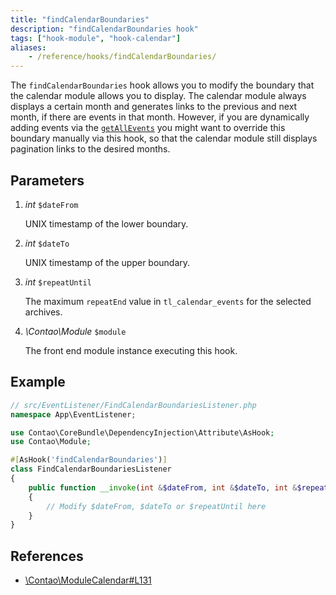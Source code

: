 ```yaml
---
title: "findCalendarBoundaries"
description: "findCalendarBoundaries hook"
tags: ["hook-module", "hook-calendar"]
aliases:
    - /reference/hooks/findCalendarBoundaries/
---
```



The `findCalendarBoundaries` hook allows you to modify the boundary that the calendar module allows you to display. The calendar module
always displays a certain month and generates links to the previous and next month, if there are events in that month. However, if you are
dynamically adding events via the [`getAllEvents`][getAllEventsHook] you might want to override this boundary manually via this hook, so
that the calendar module still displays pagination links to the desired months.


## Parameters

1. *int* `$dateFrom`

    UNIX timestamp of the lower boundary.

2. *int* `$dateTo`

    UNIX timestamp of the upper boundary.

3. *int* `$repeatUntil`

    The maximum `repeatEnd` value in `tl_calendar_events` for the selected archives.

5. *\Contao\Module* `$module`

    The front end module instance executing this hook.


## Example

```php
// src/EventListener/FindCalendarBoundariesListener.php
namespace App\EventListener;

use Contao\CoreBundle\DependencyInjection\Attribute\AsHook;
use Contao\Module;

#[AsHook('findCalendarBoundaries')]
class FindCalendarBoundariesListener
{
    public function __invoke(int &$dateFrom, int &$dateTo, int &$repeatUntil, Module $module): array
    {
        // Modify $dateFrom, $dateTo or $repeatUntil here
    }
}
```


## References

* [\Contao\ModuleCalendar#L131](https://github.com/contao/contao/blob/bebedc1f2597c6df2f5be1901346ed50ae4596d9/calendar-bundle/src/Resources/contao/modules/ModuleCalendar.php#L131)


[getAllEventsHook]: /reference/hooks/getAllEvents
